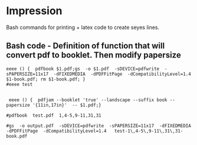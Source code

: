 # Impression
Bash commands for printing + latex code to create seyes lines.



## Bash code - Definition of function that will convert pdf to booklet. Then modify papersize

```
eeee () {  pdfbook $1.pdf;gs  -o $1.pdf  -sDEVICE=pdfwrite  -sPAPERSIZE=11x17  -dFIXEDMEDIA  -dPDFFitPage  -dCompatibilityLevel=1.4   $1-book.pdf; rm $1-book.pdf; }
#eeee test


 eeee () {  pdfjam --booklet 'true' --landscape --suffix book --papersize '{11in,17in}'  -- $1.pdf;}

#pdfbook  test.pdf  1,4-5,9-11,31,31

#gs  -o output.pdf  -sDEVICE=pdfwrite  -sPAPERSIZE=11x17  -dFIXEDMEDIA  -dPDFFitPage  -dCompatibilityLevel=1.4   test-1\,4-5\,9-11\,31\,31-book.pdf
```
